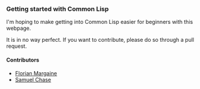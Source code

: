 ### Getting started with Common Lisp

I'm hoping to make getting into Common Lisp easier for beginners with
this webpage.

It is in no way perfect. If you want to contribute, please do so
through a pull request.

#### Contributors

- [Florian Margaine](http://margaine.com)
- [Samuel Chase](http://www.samebchase.com/)